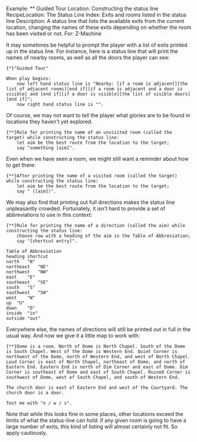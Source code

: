 Example: ** Guided Tour
Location: Constructing the status line
RecipeLocation: The Status Line
Index: Exits and rooms listed in the status line
Description: A status line that lists the available exits from the current location, changing the names of these exits depending on whether the room has been visited or not.
For: Z-Machine

  
It may sometimes be helpful to prompt the player with a list of exits printed up in the status line. For instance, here is a status line that will print the names of nearby rooms, as well as all the doors the player can see:

  

``` inform7
{*}"Guided Tour"

When play begins:
	now left hand status line is "Nearby: [if a room is adjacent][the list of adjacent rooms][end if][if a room is adjacent and a door is visible] and [end if][if a door is visible][the list of visible doors][end if]";
	now right hand status line is "".
```

  
Of course, we may not want to tell the player what glories are to be found in locations they haven't yet explored.

  

``` inform7
{**}Rule for printing the name of an unvisited room (called the target) while constructing the status line:
	let aim be the best route from the location to the target;
	say "something [aim]".
```

  
Even when we have seen a room, we might still want a reminder about how to get there:

  

``` inform7
{**}After printing the name of a visited room (called the target) while constructing the status line:
	let aim be the best route from the location to the target;
	say " ([aim])".
```

  
We may also find that printing out full directions makes the status line unpleasantly crowded. Fortunately, it isn't hard to provide a set of abbreviations to use in this context:

  

``` inform7
{**}Rule for printing the name of a direction (called the aim) while constructing the status line:
	choose row with a heading of the aim in the Table of Abbreviation;
	say "[shortcut entry]".

Table of Abbreviation
heading	shortcut
north	"N"
northeast	"NE"
northwest	"NW"
east	"E"
southeast	"SE"
south	"S"
southwest	"SW"
west	"W"
up	"U"
down	"D"
inside	"in"
outside	"out"
```

  
Everywhere else, the names of directions will still be printed out in full in the usual way. And now we give it a little map to work with:

  

``` inform7
{**}Dome is a room. North of Dome is North Chapel. South of the Dome is South Chapel. West of the Dome is Western End. Quiet Corner is northwest of the Dome, north of Western End, and west of North Chapel. Loud Corner is east of North Chapel, northeast of Dome, and north of Eastern End. Eastern End is north of Dim Corner and east of Dome. Dim Corner is southeast of Dome and east of South Chapel. Ruined Corner is southwest of Dome, west of South Chapel, and south of Western End.

The church door is east of Eastern End and west of the Courtyard. The church door is a door.

Test me with "n / w / s".
```

  
Note that while this looks fine in some places, other locations exceed the limits of what the status-line can hold: if any given room is going to have a large number of exits, this kind of listing will almost certainly not fit. So apply cautiously.

